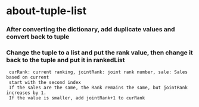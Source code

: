 # about-tuple-list

### After converting the dictionary, add duplicate values ​​and convert back to tuple
### Change the tuple to a list and put the rank value, then change it back to the tuple and put it in rankedList
     curRank: current ranking, jointRank: joint rank number, sale: Sales based on current
     start with the second index
     If the sales are the same, the Rank remains the same, but jointRank increases by 1.
     If the value is smaller, add jointRank+1 to curRank
